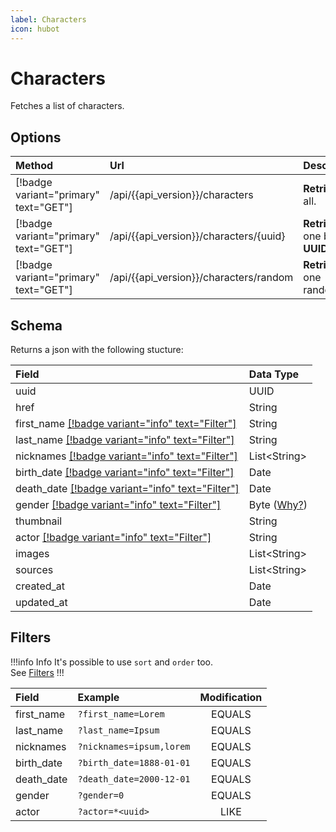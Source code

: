 ```yaml
---
label: Characters
icon: hubot
---
```


# Characters

Fetches a list of characters.

## Options

| Method                                | Url                                      | Description                    |
| :------------------------------------ | :--------------------------------------- | :----------------------------- |
| [!badge variant="primary" text="GET"] | /api/{{api_version}}/characters          | **Retrieves** all.             |
| [!badge variant="primary" text="GET"] | /api/{{api_version}}/characters/\{uuid\} | **Retrieves** one by **UUID**. |
| [!badge variant="primary" text="GET"] | /api/{{api_version}}/characters/random   | **Retrieves** one random.      |

## Schema

Returns a json with the following stucture:

| Field                                                        | Data Type                                |
| :----------------------------------------------------------- | :--------------------------------------- |
| uuid                                                         | UUID                                     |
| href                                                         | String                                   |
| first_name [[!badge variant="info" text="Filter"]](#filters) | String                                   |
| last_name [[!badge variant="info" text="Filter"]](#filters)  | String                                   |
| nicknames [[!badge variant="info" text="Filter"]](#filters)  | List\<String\>                           |
| birth_date [[!badge variant="info" text="Filter"]](#filters) | Date                                     |
| death_date [[!badge variant="info" text="Filter"]](#filters) | Date                                     |
| gender [[!badge variant="info" text="Filter"]](#filters)     | Byte ([Why?](../Guides/ISO-IEC-5218.md)) |
| thumbnail                                                    | String                                   |
| actor [[!badge variant="info" text="Filter"]](#filters)      | String                                   |
| images                                                       | List\<String\>                           |
| sources                                                      | List\<String\>                           |
| created_at                                                   | Date                                     |
| updated_at                                                   | Date                                     |

## Filters

!!!info Info
It's possible to use `sort` and `order` too. \
See [Filters](../Guides/Filters.md)
!!!

| Field      | Example                  | Modification |
| :--------- | :----------------------- | :----------: |
| first_name | `?first_name=Lorem`      |    EQUALS    |
| last_name  | `?last_name=Ipsum`       |    EQUALS    |
| nicknames  | `?nicknames=ipsum,lorem` |    EQUALS    |
| birth_date | `?birth_date=1888-01-01` |    EQUALS    |
| death_date | `?death_date=2000-12-01` |    EQUALS    |
| gender     | `?gender=0`              |    EQUALS    |
| actor      | `?actor=*<uuid>`         |     LIKE     |
